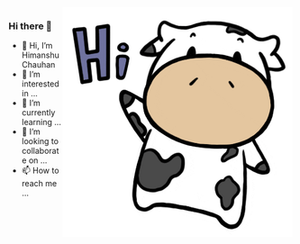 <img align="right" width="408" height="408" src="https://github.com/Himanshu-Singh-Chauhan/Himanshu-Singh-Chauhan/blob/main/cow_hi.gif">

### Hi there 👋
- 👋 Hi, I’m Himanshu Chauhan
- 👀 I’m interested in ...
- 🌱 I’m currently learning ...
- 💞️ I’m looking to collaborate on ...
- 📫 How to reach me ...
